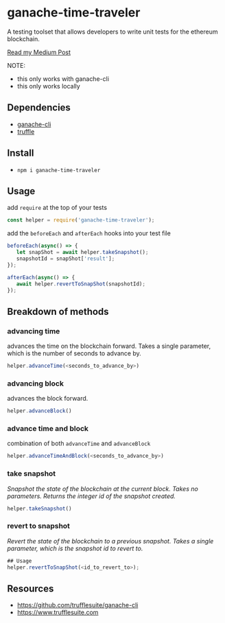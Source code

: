 # ganache-time-traveler
A testing toolset that allows developers to write unit tests for the ethereum blockchain.

[Read my Medium Post](https://medium.com/fluidity/standing-the-time-of-test-b906fcc374a9)


NOTE:
- this only works with ganache-cli
- this only works locally

## Dependencies
- [ganache-cli](https://github.com/trufflesuite/ganache-cli)
- [truffle](https://www.trufflesuite.com/docs/truffle/getting-started/installation)

## Install
- `npm i ganache-time-traveler`

## Usage
add `require` at the top of your tests
```javascript
const helper = require('ganache-time-traveler');
```

add the `beforeEach` and `afterEach` hooks into your test file
 ```javascript
beforeEach(async() => {
    let snapShot = await helper.takeSnapshot();
    snapshotId = snapShot['result'];
});

afterEach(async() => {
    await helper.revertToSnapShot(snapshotId);
});
 ```

## Breakdown of methods
### advancing time
advances the time on the blockchain forward. Takes a single parameter, which is the number of seconds to advance by.
```javascript
helper.advanceTime(<seconds_to_advance_by>)
```
### advancing block
advances the block forward.
```javascript
helper.advanceBlock()
```
### advance time and block
combination of both `advanceTime` and `advanceBlock`
```javascript
helper.advanceTimeAndBlock(<seconds_to_advance_by>)
```

### take snapshot
_Snapshot the state of the blockchain at the current block. Takes no parameters. Returns the integer id of the snapshot created._
```javascript
helper.takeSnapshot()
```

### revert to snapshot
_Revert the state of the blockchain to a previous snapshot. Takes a single parameter, which is the snapshot id to revert to._
```javascript
## Usage
helper.revertToSnapShot(<id_to_revert_to>);
```

## Resources
- https://github.com/trufflesuite/ganache-cli
- https://www.trufflesuite.com
